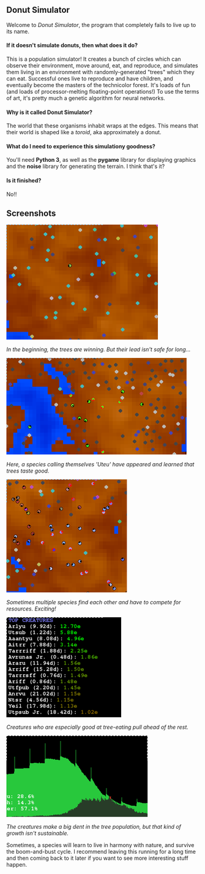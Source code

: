 ## Donut Simulator

Welcome to *Donut Simulator*, the program that completely fails to live up to its name.

#### If it doesn't simulate donuts, then what does it do?

This is a population simulator! It creates a bunch of circles which can observe their environment, move around, eat, and reproduce, and simulates them living in an environment with randomly-generated "trees" which they can eat. Successful ones live to reproduce and have children, and eventually become the masters of the technicolor forest. It's loads of fun (and loads of processor-melting floating-point operations!) To use the terms of art, it's pretty much a genetic algorithm for neural networks.

#### Why is it called Donut Simulator?

The world that these organisms inhabit wraps at the edges. This means that their world is shaped like a *toroid*, aka approximately a donut.

#### What do I need to experience this simulationy goodness?

You'll need **Python 3**, as well as the **pygame** library for displaying graphics and the **noise** library for generating the terrain. I think that's it?

#### Is it finished?

No!!

## Screenshots

![Spoiler: the trees always win.](images/treeswin.png)

*In the beginning, the trees are winning. But their lead isn't safe for long...*

![How do you even pronounce "Uteu"?](images/uteu.png)

*Here, a species calling themselves 'Uteu' have appeared and learned that trees taste good.*

![The red species is named 'bkuz' bkuz why not.](images/vuir_bkuz.png)

*Sometimes multiple species find each other and have to compete for resources. Exciting!*

!["Arlyu" could almost be a real name?](images/arlyu.png)

*Creatures who are especially good at tree-eating pull ahead of the rest.*

![When will they learn that clear-cutting isn't a long-term viable strategy? Oh wait, they're all dead. I guess they won't.](images/dent.png)

*The creatures make a big dent in the tree population, but that kind of growth isn't sustainable.*

Sometimes, a species will learn to live in harmony with nature, and survive the boom-and-bust cycle. I recommend leaving this running for a long time and then coming back to it later if you want to see more interesting stuff happen.
